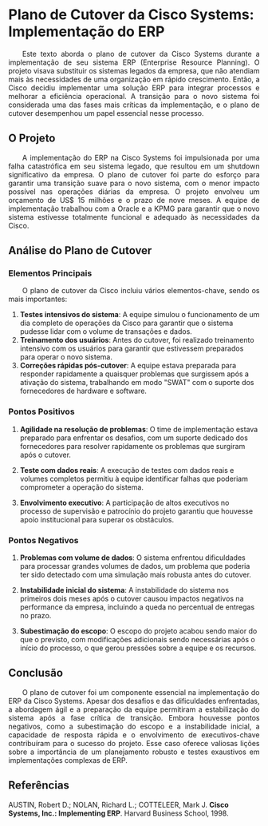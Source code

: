 # Plano de Cutover da Cisco Systems: Implementação do ERP

<p align="justify">&emsp;&emsp;Este texto aborda o plano de cutover da Cisco Systems durante a implementação de seu sistema ERP (Enterprise Resource Planning). O projeto visava substituir os sistemas legados da empresa, que não atendiam mais às necessidades de uma organização em rápido crescimento. Então, a Cisco decidiu implementar uma solução ERP para integrar processos e melhorar a eficiência operacional. A transição para o novo sistema foi considerada uma das fases mais críticas da implementação, e o plano de cutover desempenhou um papel essencial nesse processo.</p>

## O Projeto

<p align="justify">&emsp;&emsp;A implementação do ERP na Cisco Systems foi impulsionada por uma falha catastrófica em seu sistema legado, que resultou em um shutdown significativo da empresa. O plano de cutover foi parte do esforço para garantir uma transição suave para o novo sistema, com o menor impacto possível nas operações diárias da empresa. O projeto envolveu um orçamento de US$ 15 milhões e o prazo de nove meses. A equipe de implementação trabalhou com a Oracle e a KPMG para garantir que o novo sistema estivesse totalmente funcional e adequado às necessidades da Cisco.</p>

## Análise do Plano de Cutover

### Elementos Principais

<p align="justify">&emsp;&emsp;O plano de cutover da Cisco incluiu vários elementos-chave, sendo os mais importantes:</p>

1. **Testes intensivos do sistema**: A equipe simulou o funcionamento de um dia completo de operações da Cisco para garantir que o sistema pudesse lidar com o volume de transações e dados.
2. **Treinamento dos usuários**: Antes do cutover, foi realizado treinamento intensivo com os usuários para garantir que estivessem preparados para operar o novo sistema.
3. **Correções rápidas pós-cutover**: A equipe estava preparada para responder rapidamente a quaisquer problemas que surgissem após a ativação do sistema, trabalhando em modo "SWAT" com o suporte dos fornecedores de hardware e software.

### Pontos Positivos

1. **Agilidade na resolução de problemas**: O time de implementação estava preparado para enfrentar os desafios, com um suporte dedicado dos fornecedores para resolver rapidamente os problemas que surgiram após o cutover.

2. **Teste com dados reais**: A execução de testes com dados reais e volumes completos permitiu à equipe identificar falhas que poderiam comprometer a operação do sistema.

3. **Envolvimento executivo**: A participação de altos executivos no processo de supervisão e patrocínio do projeto garantiu que houvesse apoio institucional para superar os obstáculos.

### Pontos Negativos

1. **Problemas com volume de dados**: O sistema enfrentou dificuldades para processar grandes volumes de dados, um problema que poderia ter sido detectado com uma simulação mais robusta antes do cutover.

2. **Instabilidade inicial do sistema**: A instabilidade do sistema nos primeiros dois meses após o cutover causou impactos negativos na performance da empresa, incluindo a queda no percentual de entregas no prazo.

3. **Subestimação do escopo**: O escopo do projeto acabou sendo maior do que o previsto, com modificações adicionais sendo necessárias após o início do processo, o que gerou pressões sobre a equipe e os recursos.

## Conclusão

<p align="justify">&emsp;&emsp;O plano de cutover foi um componente essencial na implementação do ERP da Cisco Systems. Apesar dos desafios e das dificuldades enfrentadas, a abordagem ágil e a preparação da equipe permitiram a estabilização do sistema após a fase crítica de transição. Embora houvesse pontos negativos, como a subestimação do escopo e a instabilidade inicial, a capacidade de resposta rápida e o envolvimento de executivos-chave contribuíram para o sucesso do projeto. Esse caso oferece valiosas lições sobre a importância de um planejamento robusto e testes exaustivos em implementações complexas de ERP.</p>

## Referências

AUSTIN, Robert D.; NOLAN, Richard L.; COTTELEER, Mark J. **Cisco Systems, Inc.: Implementing ERP**. Harvard Business School, 1998.

